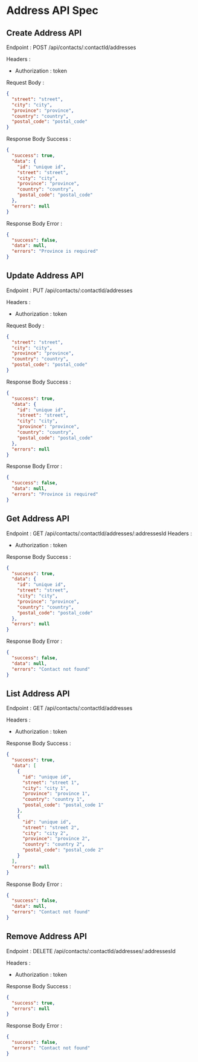 # Address API Spec

## Create Address API

Endpoint : POST /api/contacts/:contactId/addresses

Headers :

- Authorization : token

Request Body :

```json
{
  "street": "street",
  "city": "city",
  "province": "province",
  "country": "country",
  "postal_code": "postal_code"
}
```

Response Body Success :

```json
{
  "success": true,
  "data": {
    "id": "unique id",
    "street": "street",
    "city": "city",
    "province": "province",
    "country": "country",
    "postal_code": "postal_code"
  },
  "errors": null
}
```

Response Body Error :

```json
{
  "success": false,
  "data": null,
  "errors": "Province is required"
}
```

## Update Address API

Endpoint : PUT /api/contacts/:contactId/addresses

Headers :

- Authorization : token

Request Body :

```json
{
  "street": "street",
  "city": "city",
  "province": "province",
  "country": "country",
  "postal_code": "postal_code"
}
```

Response Body Success :

```json
{
  "success": true,
  "data": {
    "id": "unique id",
    "street": "street",
    "city": "city",
    "province": "province",
    "country": "country",
    "postal_code": "postal_code"
  },
  "errors": null
}
```

Response Body Error :

```json
{
  "success": false,
  "data": null,
  "errors": "Province is required"
}
```

## Get Address API

Endpoint : GET /api/contacts/:contactId/addresses/:addressesId
Headers :

- Authorization : token

Response Body Success :

```json
{
  "success": true,
  "data": {
    "id": "unique id",
    "street": "street",
    "city": "city",
    "province": "province",
    "country": "country",
    "postal_code": "postal_code"
  },
  "errors": null
}
```

Response Body Error :

```json
{
  "success": false,
  "data": null,
  "errors": "Contact not found"
}
```

## List Address API

Endpoint : GET /api/contacts/:contactId/addresses

Headers :

- Authorization : token

Response Body Success :

```json
{
  "success": true,
  "data": [
    {
      "id": "unique id",
      "street": "street 1",
      "city": "city 1",
      "province": "province 1",
      "country": "country 1",
      "postal_code": "postal_code 1"
    },
    {
      "id": "unique id",
      "street": "street 2",
      "city": "city 2",
      "province": "province 2",
      "country": "country 2",
      "postal_code": "postal_code 2"
    }
  ],
  "errors": null
}
```

Response Body Error :

```json
{
  "success": false,
  "data": null,
  "errors": "Contact not found"
}
```

## Remove Address API

Endpoint : DELETE /api/contacts/:contactId/addresses/:addressesId

Headers :

- Authorization : token

Response Body Success :

```json
{
  "success": true,
  "errors": null
}
```

Response Body Error :

```json
{
  "success": false,
  "errors": "Contact not found"
}
```

